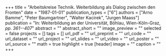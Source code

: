 +++
title = "Arbeitskreise Technik. Weiterbildung als Dialog zwischen den Fronten"
date = "1987-01-01"
publication_types = ["6"]
authors = ["Arno Bamme", "Peter Baumgartner", "Walter Kacirek", "Jurgen Maass"]
publication = "In: Weiterbildung an der Universität, Böhlau, Wien-Köln-Graz, _pp. 361--407_"
abstract = ""
abstract_short = ""
image_preview = ""
selected = false
projects = []
tags = []
url_pdf = ""
url_preprint = ""
url_code = ""
url_dataset = ""
url_project = ""
url_slides = ""
url_video = ""
url_poster = ""
url_source = ""
math = true
highlight = true
[header]
image = ""
caption = ""
+++
